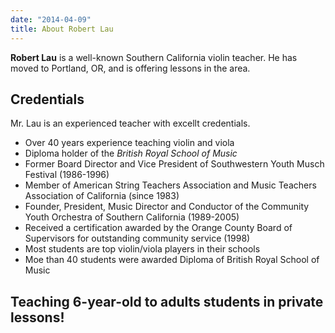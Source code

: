```yaml
---
date: "2014-04-09"
title: About Robert Lau
---
```


**Robert Lau** is a well-known Southern California violin teacher. He has moved to Portland, OR, and is offering lessons in the area.

## Credentials

Mr. Lau is an experienced teacher with excellt credentials.

*  Over 40 years experience teaching violin and viola  
*  Diploma holder of the *British Royal School of Music*  
*  Former Board Director and Vice President of Southwestern Youth Musch Festival (1986-1996)  
*  Member of American String Teachers Association and Music Teachers Association of California (since 1983)  
*  Founder, President, Music Director and Conductor of the Community Youth Orchestra of Southern California (1989-2005)  
*  Received a certification awarded by the Orange County Board of Supervisors for outstanding community service (1998)  
*  Most students are top violin/viola players in their schools  
*  Moe than 40 students were awarded Diploma of British Royal School of Music  

## Teaching 6-year-old to adults students in private lessons!



